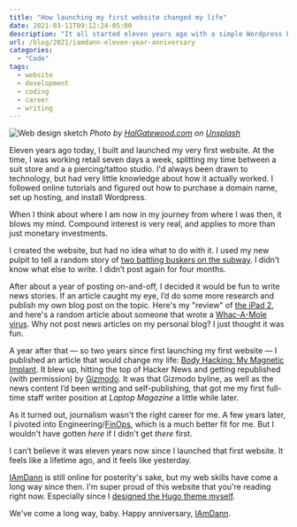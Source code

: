 ```yaml
---
title: "How launching my first website changed my life"
date: 2021-03-11T09:12:24-05:00
description: "It all started eleven years ago with a simple Wordpress blog."
url: /blog/2021/iamdann-eleven-year-anniversary
categories:
  - "Code"
tags:
  - website
  - development
  - coding
  - career
  - writing
---
```

![Web design sketch](/images/blog/2021/03/web-design-sketch.jpg)
_Photo by [HalGatewood.com](https://halgatewood.com/) on [Unsplash](https://unsplash.com/@halacious)_


Eleven years ago today, I built and launched my very first website. At the time, I was working retail seven days a week, splitting my time between a suit store and a a piercing/tattoo studio. I'd always been drawn to technology, but had very little knowledge about how it actually worked. I followed online tutorials and figured out how to purchase a domain name, set up hosting, and install Wordpress.

When I think about where I am now in my journey from where I was then, it blows my mind. Compound interest is very real, and applies to more than just monetary investments.

I created the website, but had no idea what to do with it. I used my new pulpit to tell a random story of [two battling buskers on the subway](https://www.iamdann.com/2010/03/10/praise-the-lord). I didn’t know what else to write. I didn’t post again for four months.

After about a year of posting on-and-off, I decided it would be fun to write news stories. If an article caught my eye, I’d do some more research and publish my own blog post on the topic. Here's my "review" of [the iPad 2](https://www.iamdann.com/2011/03/03/the-ipad-2-not-that-exciting), and here's a random article about someone that wrote a [Whac-A-Mole virus](https://www.iamdann.com/2011/03/01/grand-whac-a-mole-sabotage). Why not post news articles on my personal blog? I just thought it was fun.

A year after that — so two years since first launching my first website — I published an article that would change my life: [Body Hacking: My Magnetic Implant](https://www.iamdann.com/2012/03/21/my-magnet-implant-body-modification). It blew up, hitting the top of Hacker News and getting republished (with permission) by [Gizmodo](https://gizmodo.com/i-have-a-magnet-implant-in-my-finger-5895555). It was that Gizmodo byline, as well as the news content I’d been writing and self-publishing, that got me my first full-time staff writer position at _Laptop Magazine_ a little while later.

As it turned out, journalism wasn't the right career for me. A few years later, I pivoted into Engineering/[FinOps](https://www.finops.org/), which is a much better fit for me. But I wouldn't have gotten _here_ if I didn't get _there_ first.

I can’t believe it was eleven years now since I launched that first website. It feels like a lifetime ago, and it feels like yesterday.

[IAmDann](https://iamdann.com) is still online for posterity's sake, but my web skills have come a long way since then. I'm super proud of this website that you're reading right now. Especially since I [designed the Hugo theme myself](https://github.com/dannberg/dannb-org).

We've come a long way, baby. Happy anniversary, [IAmDann](https://iamdann.com).

